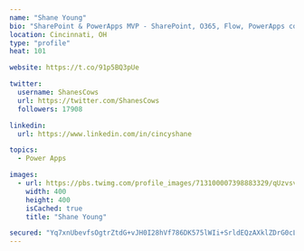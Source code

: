 ```yaml
---
name: "Shane Young"
bio: "SharePoint & PowerApps MVP - SharePoint, O365, Flow, PowerApps consulting? @PowerApps911 | Pure Snark? You found it."
location: Cincinnati, OH
type: "profile"
heat: 101

website: https://t.co/91p5BQ3pUe

twitter:
  username: ShanesCows
  url: https://twitter.com/ShanesCows
  followers: 17908

linkedin:
  url: https://www.linkedin.com/in/cincyshane

topics:
  - Power Apps

images:
  - url: https://pbs.twimg.com/profile_images/713100007398883329/qUzvsvQ3_400x400.jpg
    width: 400
    height: 400
    isCached: true
    title: "Shane Young"

secured: "Yq7xnUbevfsOgtrZtdG+vJH0I28hVf786DK575lWIi+SrldEQzAXklZDrG0cLHeEiigwZ0diWkC7cXfxb0T+9g/9lvXzFeP/GWlUUG13sdJHwJa/VpUVpQ8w5NHbneRCT1IttwiveMOSNo2Luvf3UFYnZvBH1l9/CWvtWjf7phSCJ66RRjQbtQgVquFXxOnHq5gFdfQjVw/QX4A1P4Ok6sMw0TxIqSwJlTgjal6f7EtJCxP7AnzrbDuJ75WmVwV4xkWsxCwl+XJyoOhn8vrbItDEQ034WX2V6NBLyvYScU+fevwqOTRVO5HyGKySTu++IJkfZ5tObAx895EN0ekk8Iy13jTuVqVMob+7Bb3+7OpF1iwewxOTBUcXmYuDqKeGD8XbCegkvj1io5I53mWFLx7hJq5u0yfek0N+JFVuWGM=;XgpaHi+bc/mvqxS6m7lT/g=="
---
```


